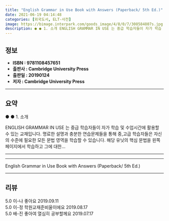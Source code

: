 ```yaml
---
title: "English Grammar in Use Book with Answers (Paperback/ 5th Ed.)"
date: 2021-06-19 04:14:48
categories: [외국도서, ELT-사전]
image: https://bimage.interpark.com/goods_image/4/8/0/7/308584807s.jpg
description: ● ● 1. 소개 ENGLISH GRAMMAR IN USE 는 중급 학습자들이 자가 학습 및 수업시간에 활용할 수 있는 교재입니다. 명료한 설명과 충분한 연습문제들을 통해 중,고급 학습자들은 자신의 수준에 필요한 모든 문법 영역을 학습할 수 있습니다. 해당 유닛의 핵심 문법을 왼
---
```


## **정보**

- **ISBN : 9781108457651**
- **출판사 : Cambridge University Press**
- **출판일 : 20190124**
- **저자 : Cambridge University Press**

------



## **요약**

●  ●  1. 소개

ENGLISH GRAMMAR IN USE 는 중급 학습자들이 자가 학습 및 수업시간에 활용할 수 있는 교재입니다. 명료한 설명과 충분한 연습문제들을 통해 중,고급 학습자들은 자신의 수준에 필요한 모든 문법 영역을 학습할 수 있습니다. 
해당 유닛의 핵심 문법을 왼쪽 페이지에서 학습하고 그에 대한... 

------



------


English Grammar in Use Book with Answers (Paperback/ 5th Ed.) 

------


## **리뷰** 

5.0 이-나 좋아요 2019.09.11 <br/>5.0 이-정 학원교재준비울이에요 2019.08.17 <br/>5.0 배-진 좋아여 열심히 공부할께요 2019.07.17 <br/>